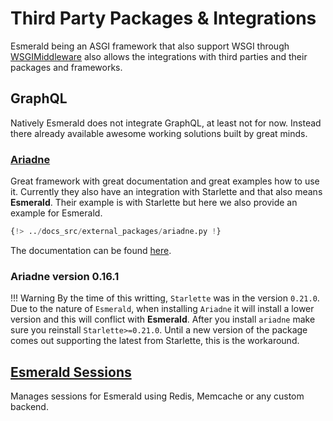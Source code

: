 # Third Party Packages & Integrations

Esmerald being an ASGI framework that also support WSGI through [WSGIMiddleware](./wsgi.md) also allows the integrations
with third parties and their packages and frameworks.

## GraphQL

Natively Esmerald does not integrate GraphQL, at least not for now. Instead there already available awesome
working solutions built by great minds.

### <a href="https://ariadnegraphql.org/docs/asgi" target="_blank">Ariadne</a>

Great framework with great documentation and great examples how to use it. Currently they also have an integration
with Starlette and that also means **Esmerald**. Their example is with Starlette but here we also provide an example
for Esmerald.

```python
{!> ../docs_src/external_packages/ariadne.py !}
```

The documentation can be found <a href="https://ariadnegraphql.org/docs/intro" target="_blank">here</a>.

### Ariadne version 0.16.1

!!! Warning
    By the time of this writting, `Starlette` was in the version `0.21.0`.
    Due to the nature of `Esmerald`, when installing `Ariadne` it will install a lower version and this will
    conflict with **Esmerald**. After you install `ariadne` make sure you reinstall `Starlette>=0.21.0`.
    Until a new version of the package comes out supporting the latest from Starlette, this is the workaround.

## [Esmerald Sessions](https://esmerald-sessions.dymmond.com/)

Manages sessions for Esmerald using Redis, Memcache or any custom backend.

